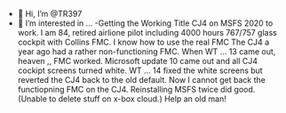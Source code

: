 - 👋 Hi, I’m @TR397
- 👀 I’m interested in ...
-Getting the Working Title CJ4 on MSFS 2020 to work.
I am 84, retired airlione pilot including 4000 hours 767/757 glass cockpit with Collins FMC.
I know how to use the real FMC
The CJ4 a year ago had a rather non-functioning FMC.
When WT ... 13 came out, heaven ,, FMC worked. 
Microsoft update 10 came out and all CJ4 cockipt screens turned white.
WT ... 14 fixed the white screens but reverted the CJ4 back to the old default.
Now I cannot get back the functiopning FMC on the CJ4.
Reinstalling MSFS twice did good. (Unable to delete stuff on x-box cloud.)
Help an old man!
